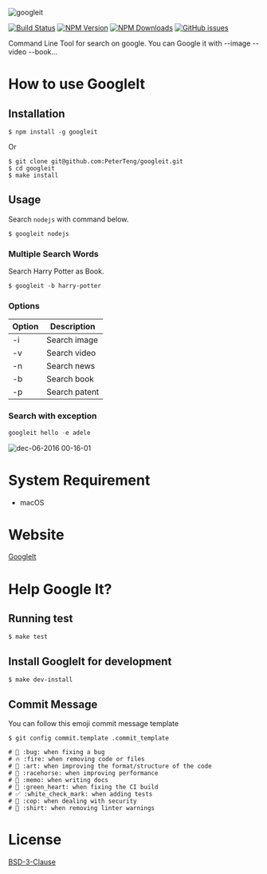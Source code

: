 ![googleit](https://cloud.githubusercontent.com/assets/9393495/20455335/caa4c2c2-ae9c-11e6-888a-e8f5830e07ef.png)

[![Build Status](https://api.travis-ci.org/PeterTeng/googleit.svg?branch=master)](https://travis-ci.org/PeterTeng/googleit
)
[![NPM Version](http://img.shields.io/npm/v/googleit.svg?style=flat)](https://www.npmjs.com/package/googleit)
[![NPM Downloads](https://img.shields.io/npm/dm/googleit.svg?style=flat)](https://www.npmjs.com/package/googleit)
[![GitHub issues](https://img.shields.io/github/issues-raw/PeterTeng/googleit.svg)](https://github.com/PeterTeng/googleit/issues)

Command Line Tool for search on google.
You can Google it with --image --video --book...

# How to use GoogleIt

## Installation

```shell
$ npm install -g googleit
```
Or

```shell
$ git clone git@github.com:PeterTeng/googleit.git
$ cd googleit
$ make install
```

## Usage

Search `nodejs` with command below.

```shell
$ googleit nodejs
```

### Multiple Search Words

Search Harry Potter as Book.

```shell
$ googleit -b harry-potter
```

### Options

|Option|Description|
|---|---|
|-i|Search image|
|-v|Search video|
|-n|Search news|
|-b|Search book|
|-p|Search patent|

### Search with exception

```javascript
googleit hello -e adele
```

![dec-06-2016 00-16-01](https://cloud.githubusercontent.com/assets/9393495/20890166/476131de-bb49-11e6-9380-7faae7681755.gif)

# System Requirement

- macOS

# Website

[GoogleIt](https://peterteng.github.io/googleit/)

# Help Google It?

## Running test

```shell
$ make test
```

## Install GoogleIt for development

```shell
$ make dev-install
```

## Commit Message

You can follow this emoji commit message template

```
$ git config commit.template .commit_template
```

```
# 🐛 :bug: when fixing a bug
# 🔥 :fire: when removing code or files
# 🎨 :art: when improving the format/structure of the code
# 🐎 :racehorse: when improving performance
# 📝 :memo: when writing docs
# 💚 :green_heart: when fixing the CI build
# ✅ :white_check_mark: when adding tests
# 👮 :cop: when dealing with security
# 👕 :shirt: when removing linter warnings
```

# License

[BSD-3-Clause](https://github.com/PeterTeng/googleit/blob/master/LICENSE)
